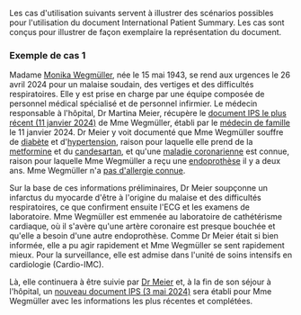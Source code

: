 Les cas d'utilisation suivants servent à illustrer des scénarios possibles pour l'utilisation du document International Patient Summary. Les cas sont conçus pour illustrer de façon exemplaire la représentation du document.

### Exemple de cas 1
Madame [Monika Wegmüller](Patient-MonikaWegmueller.html), née le 15 mai 1943, se rend aux urgences le 26 avril 2024 pour un malaise soudain, des vertiges et des difficultés respiratoires. Elle y est prise en charge par une équipe composée de personnel médical spécialisé et de personnel infirmier. Le médecin responsable à l'hôpital, Dr Martina Meier, récupère le [document IPS le plus récent (11 janvier 2024)](Bundle-UC1-SwissIpsDocument1.html) de Mme Wegmüller, établi par le [médecin de famille](PractitionerRole-FamilienHausarztAtHausarzt.html) le 11 janvier 2024. Dr Meier y voit documenté que Mme Wegmüller souffre de [diabète](Condition-DiabetesMellitus.html) et d'[hypertension](Condition-HighBloodPressure.html), raison pour laquelle elle prend de la [metformine](MedicationStatement-MedStatMetformin.html) et du [candesartan](TODO), et qu'une [maladie coronarienne](TODO) est connue, raison pour laquelle Mme Wegmüller a reçu une [endoprothèse](TODO) il y a deux ans. Mme Wegmüller n'a [pas d'allergie connue](AllergyIntolerance-NoKnownAllergy.html). 

Sur la base de ces informations préliminaires, Dr Meier soupçonne un infarctus du myocarde d'être à l'origine du malaise et des difficultés respiratoires, ce que confirment ensuite l'ECG et les examens de laboratoire. Mme Wegmüller est emmenée au laboratoire de cathétérisme cardiaque, où il s'avère qu'une artère coronaire est presque bouchée et qu'elle a besoin d'une autre endoprothèse. Comme Dr Meier était si bien informée, elle a pu agir rapidement et Mme Wegmüller se sent rapidement mieux. Pour la surveillance, elle est admise dans l'unité de soins intensifs en cardiologie (Cardio-IMC).    

Là, elle continuera à être suivie par [Dr Meier](PractitionerRole-869a4dd9-3a4a-4838-ad1e-42453d341147.html) et, à la fin de son séjour à l'hôpital, un [nouveau document IPS (3 mai 2024)](Bundle-UC1-SwissIpsDocument2.html) sera établi pour Mme Wegmüller avec les informations les plus récentes et complétées.
